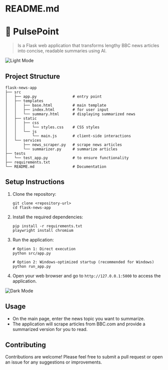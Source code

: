 # README.md

# 📰 PulsePoint

> Is a Flask web application that transforms lengthy BBC news articles into concise, readable summaries using AI.

![Light Mode](public/image-snippet.png)

## Project Structure

```
flask-news-app
├── src
│   ├── app.py                # entry point
│   ├── templates            
│   │   ├── base.html         # main template
│   │   ├── index.html        # for user input
│   │   └── summary.html      # displaying summarized news
│   ├── static                
│   │   ├── css
│   │   │   └── styles.css    # CSS styles 
│   │   └── js
│   │       └── main.js       # client-side interactions
│   └── services              
│       ├── news_scraper.py   # scrape news articles
│       └── summarizer.py     # summarize articles
├── tests                    
│   └── test_app.py           # to ensure functionality
├── requirements.txt        
└── README.md                 # Documentation
```

## Setup Instructions

1. Clone the repository:
   ```
   git clone <repository-url>
   cd flask-news-app
   ```

2. Install the required dependencies:
   ```
   pip install -r requirements.txt
   playwright install chromium
   ```

3. Run the application:
   ```
   # Option 1: Direct execution
   python src/app.py
   
   # Option 2: Windows-optimized startup (recommended for Windows)
   python run_app.py
   ```

4. Open your web browser and go to `http://127.0.0.1:5000` to access the application.

![Dark Mode](public/darkmode-image.png)

## Usage

- On the main page, enter the news topic you want to summarize.
- The application will scrape articles from BBC.com and provide a summarized version for you to read.

## Contributing

Contributions are welcome! Please feel free to submit a pull request or open an issue for any suggestions or improvements.
